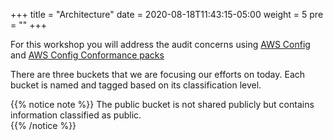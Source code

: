 +++
title = "Architecture"
date = 2020-08-18T11:43:15-05:00
weight = 5
pre = "<b></b>"
+++

For this workshop you will address the audit concerns using [AWS Config](https://aws.amazon.com/config/) and [AWS Config Conformance packs](https://aws.amazon.com/about-aws/whats-new/2019/11/introducing-aws-config-conformance-packs/)  
 
 There are three buckets that we are focusing our efforts on today.  Each bucket is named and tagged based on its classification level.  

{{% notice note %}}
The public bucket is not shared publicly but contains information classified as public.  
{{% /notice %}}

<!-- ![Workshop Architecture](.png) -->